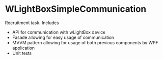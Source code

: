 # WLightBoxSimpleCommunication
Recruitment task. Includes 
- API for communication with wLightBox device
- Fasade allowing for easy usage of communication 
- MVVM pattern allowing for usage of both previous components by WPF application
- Unit tests

